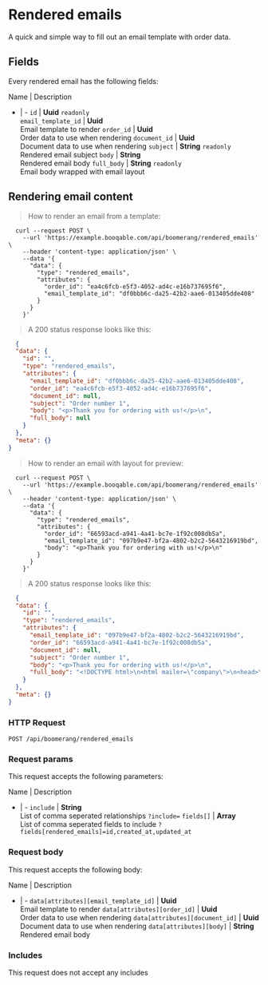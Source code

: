 # Rendered emails

A quick and simple way to fill out an email template with order data.

## Fields
Every rendered email has the following fields:

Name | Description
- | -
`id` | **Uuid** `readonly`<br>
`email_template_id` | **Uuid** <br>Email template to render
`order_id` | **Uuid** <br>Order data to use when rendering
`document_id` | **Uuid** <br>Document data to use when rendering
`subject` | **String** `readonly`<br>Rendered email subject
`body` | **String** <br>Rendered email body
`full_body` | **String** `readonly`<br>Email body wrapped with email layout


## Rendering email content



> How to render an email from a template:

```shell
  curl --request POST \
    --url 'https://example.booqable.com/api/boomerang/rendered_emails' \
    --header 'content-type: application/json' \
    --data '{
      "data": {
        "type": "rendered_emails",
        "attributes": {
          "order_id": "ea4c6fcb-e5f3-4052-ad4c-e16b737695f6",
          "email_template_id": "df0bbb6c-da25-42b2-aae6-013405dde408"
        }
      }
    }'
```

> A 200 status response looks like this:

```json
  {
  "data": {
    "id": "",
    "type": "rendered_emails",
    "attributes": {
      "email_template_id": "df0bbb6c-da25-42b2-aae6-013405dde408",
      "order_id": "ea4c6fcb-e5f3-4052-ad4c-e16b737695f6",
      "document_id": null,
      "subject": "Order number 1",
      "body": "<p>Thank you for ordering with us!</p>\n",
      "full_body": null
    }
  },
  "meta": {}
}
```


> How to render an email with layout for preview:

```shell
  curl --request POST \
    --url 'https://example.booqable.com/api/boomerang/rendered_emails' \
    --header 'content-type: application/json' \
    --data '{
      "data": {
        "type": "rendered_emails",
        "attributes": {
          "order_id": "66593acd-a941-4a41-bc7e-1f92c008db5a",
          "email_template_id": "097b9e47-bf2a-4802-b2c2-5643216919bd",
          "body": "<p>Thank you for ordering with us!</p>\n"
        }
      }
    }'
```

> A 200 status response looks like this:

```json
  {
  "data": {
    "id": "",
    "type": "rendered_emails",
    "attributes": {
      "email_template_id": "097b9e47-bf2a-4802-b2c2-5643216919bd",
      "order_id": "66593acd-a941-4a41-bc7e-1f92c008db5a",
      "document_id": null,
      "subject": "Order number 1",
      "body": "<p>Thank you for ordering with us!</p>\n",
      "full_body": "<!DOCTYPE html>\n<html mailer=\"company\">\n<head>\n<meta content=\"width=device-width, initial-scale=1, maximum-scale=1, user-scalable=no\" name=\"viewport\">\n</head>\n<body>\n<div class=\"container\">\n<div id=\"top\">\n<h1>Company name 226</h1>\n</div>\n<div id=\"content\">\n<div id=\"email-content\"><p>Thank you for ordering with us!</p>\n</div>\n<div id=\"company-info\">\n<h3>Company name 226</h3>\n<a href=\"mailto:mail229@company.com\">mail229@company.com</a>\n<br>\n<a href=\"tel:0581234567\">0581234567</a>\n<br>\n<a>www.booqable.com</a>\n<br>\nBlokhuispoort\n<br>\nLeeuwarden\n<br>\n<br>\nBlokhuispoort\n<br>\nLeeuwarden\n<br>\nLeeuwarden\n<br>\nthe Netherlands\n</div>\n</div>\n</div>\n</body>\n</html>\n"
    }
  },
  "meta": {}
}
```

### HTTP Request

`POST /api/boomerang/rendered_emails`

### Request params

This request accepts the following parameters:

Name | Description
- | -
`include` | **String** <br>List of comma seperated relationships `?include=`
`fields[]` | **Array** <br>List of comma seperated fields to include `?fields[rendered_emails]=id,created_at,updated_at`


### Request body

This request accepts the following body:

Name | Description
- | -
`data[attributes][email_template_id]` | **Uuid** <br>Email template to render
`data[attributes][order_id]` | **Uuid** <br>Order data to use when rendering
`data[attributes][document_id]` | **Uuid** <br>Document data to use when rendering
`data[attributes][body]` | **String** <br>Rendered email body


### Includes

This request does not accept any includes